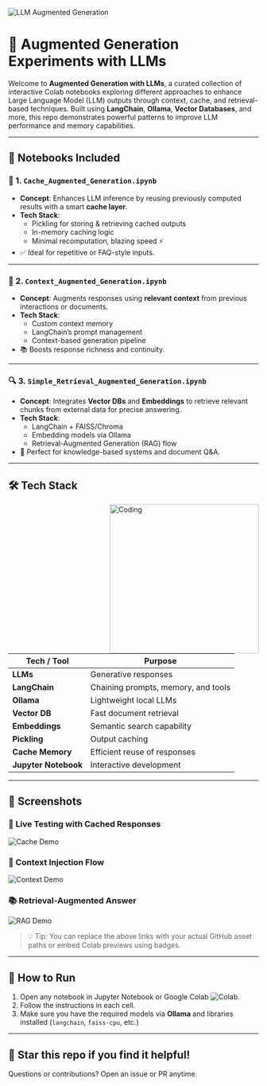 ![LLM Augmented Generation](https://marcabraham.com/wp-content/uploads/2024/03/raga-retrieval-augmented-generation-and-actions.png?w=1024)

# 🚀 Augmented Generation Experiments with LLMs

Welcome to **Augmented Generation with LLMs**, a curated collection of interactive Colab notebooks exploring different approaches to enhance Large Language Model (LLM) outputs through context, cache, and retrieval-based techniques. Built using **LangChain**, **Ollama**, **Vector Databases**, and more, this repo demonstrates powerful patterns to improve LLM performance and memory capabilities.

---

## 🧠 Notebooks Included

### 📌 1. `Cache_Augmented_Generation.ipynb`
- **Concept**: Enhances LLM inference by reusing previously computed results with a smart **cache layer**.
- **Tech Stack**:
  - Pickling for storing & retrieving cached outputs
  - In-memory caching logic
  - Minimal recomputation, blazing speed ⚡
- ✅ Ideal for repetitive or FAQ-style inputs.

---

### 🧩 2. `Context_Augmented_Generation.ipynb`
- **Concept**: Augments responses using **relevant context** from previous interactions or documents.
- **Tech Stack**:
  - Custom context memory
  - LangChain’s prompt management
  - Context-based generation pipeline
- 📚 Boosts response richness and continuity.


---

### 🔍 3. `Simple_Retrieval_Augmented_Generation.ipynb`
- **Concept**: Integrates **Vector DBs** and **Embeddings** to retrieve relevant chunks from external data for precise answering.
- **Tech Stack**:
  - LangChain + FAISS/Chroma
  - Embedding models via Ollama
  - Retrieval-Augmented Generation (RAG) flow
- 🔎 Perfect for knowledge-based systems and document Q&A.

---

## 🛠️ Tech Stack

<img align="right" alt="Coding" width="300" src="https://crosslabcollab.wordpress.com/wp-content/uploads/2014/03/tumblr_n2mbj6nw821qkjjfoo1_400.gif">

| Tech / Tool        | Purpose |
|--------------------|---------|
| **LLMs**           | Generative responses |
| **LangChain**      | Chaining prompts, memory, and tools |
| **Ollama**         | Lightweight local LLMs |
| **Vector DB**      | Fast document retrieval |
| **Embeddings**     | Semantic search capability |
| **Pickling**       | Output caching |
| **Cache Memory**   | Efficient reuse of responses |
| **Jupyter Notebook** | Interactive development |


---

## 📸 Screenshots

### 🧪 Live Testing with Cached Responses
![Cache Demo](https://github.com/yourusername/yourrepo/blob/main/assets/cache_demo.gif)

### 🔗 Context Injection Flow
![Context Demo](https://github.com/yourusername/yourrepo/blob/main/assets/context_demo.gif)

### 📚 Retrieval-Augmented Answer
![RAG Demo](https://github.com/yourusername/yourrepo/blob/main/assets/rag_demo.gif)

> 💡 Tip: You can replace the above links with your actual GitHub asset paths or embed Colab previews using badges.

---

## 🧭 How to Run

1. Open any notebook in Jupyter Notebook or Google Colab ![Colab](https://colab.research.google.com/assets/colab-badge.svg). 
2. Follow the instructions in each cell.
3. Make sure you have the required models via **Ollama** and libraries installed (`langchain`, `faiss-cpu`, etc.)

---

## 🌟 Star this repo if you find it helpful!

Questions or contributions? Open an issue or PR anytime.

